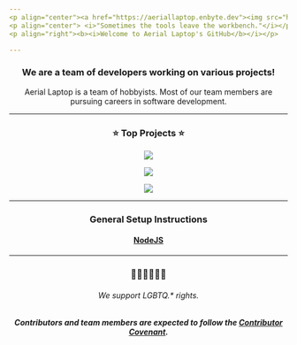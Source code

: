 ```yaml
---
<p align="center"><a href="https://aeriallaptop.enbyte.dev"><img src="https://raw.githubusercontent.com/Aerial-Laptop/.github/main/assets/logo-border.png" width="250" height="250" /></a></p>
<p align="center"> <i>"Sometimes the tools leave the workbench."</i></p>
<p align="right"><b><i>Welcome to Aerial Laptop's GitHub</b></i></p>

---
```

<h3 align="center"><b>We are a team of developers working on various projects!</b></h3>

<p align="center">Aerial Laptop is a team of hobbyists. Most of our team members are pursuing careers in software development.</p>


---
<h3 align="center"><b>⭐️ Top Projects ⭐️</b></h3>
<p align="center"><a href="https://github.com/Aerial-Laptop/Filing-Saucer">
    <img align="center" src="https://github-readme-stats.vercel.app/api/pin/?username=Aerial-Laptop&repo=Filing-Saucer&theme=github_dark" />
  </a></p>
<p align="center"><a href="https://github.com/Aerial-Laptop/Anti-Airborne">
  <img align="center" src="https://github-readme-stats.vercel.app/api/pin/?username=Aerial-Laptop&repo=Anti-Airborne&theme=github_dark" />
</a></p>

<p align="center"><a href="https://github.com/Aerial-Laptop/YourBot">
  <img align="center" src="https://github-readme-stats.vercel.app/api/pin/?username=Aerial-Laptop&repo=YourBot&theme=github_dark" />
</a></p>
<hr>
<h3 align="center">General Setup Instructions</h3>
<h4 align="center"><a href="https://github.com/Aerial-Laptop/.github/blob/main/al-docs/NODEJS-SETUP.md">NodeJS</a></h4>
<hr>
<h3 align="center"><b>🏳️‍🌈🏳️‍⚧️🇺🇦</b></h3>
<h6 align="center">We support LGBTQ.* rights.</h6>
<h5 align="center">Contributors and team members are expected to follow the <a href="https://www.contributor-covenant.org">Contributor Covenant</a>.</h5>
